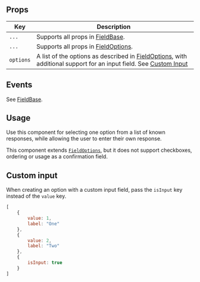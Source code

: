## Props

| Key | Description |
| --- | --- |
| `...` | Supports all props in [FieldBase](#/component/Form/fields/FieldBase). |
| `...` | Supports all props in [FieldOptions](#/component/Form/fields/FieldOptions). |
| `options` | A list of the options as described in [FieldOptions](#/component/Form/fields/FieldOptions), with additional support for an input field. See [Custom Input](#custom-input) |

## Events

See [FieldBase](#/component/Form/fields/FieldBase).

## Usage

Use this component for selecting one option from a list of known responses, while allowing the user to enter their own response.

This component extends [`FieldOptions`](#/component/Form/fields/FieldOptions), but it does not support checkboxes, ordering or usage as a confirmation field.

## Custom input

When creating an option with a custom input field, pass the `isInput` key instead of the `value` key.


```js
[
	{
		value: 1,
		label: "One"
	},
	{
		value: 2,
		label: "Two"
	},
	{
		isInput: true
	}
]
